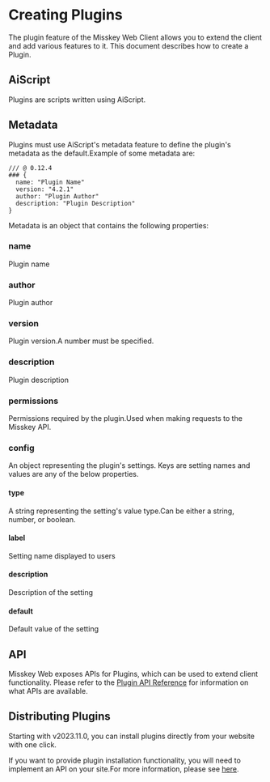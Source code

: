 # Creating Plugins

The plugin feature of the Misskey Web Client allows you to extend the client and add various features to it.
This document describes how to create a Plugin.

## AiScript

Plugins are scripts written using AiScript.

## Metadata

Plugins must use AiScript's metadata feature to define the plugin's metadata as the default.Example of some metadata are:

```AiScript
/// @ 0.12.4
### {
  name: "Plugin Name"
  version: "4.2.1"
  author: "Plugin Author"
  description: "Plugin Description"
}
```

Metadata is an object that contains the following properties:

### name

Plugin name

### author

Plugin author

### version

Plugin version.A number must be specified.

### description

Plugin description

### permissions

Permissions required by the plugin.Used when making requests to the Misskey API.

### config

An object representing the plugin's settings.
Keys are setting names and values are any of the below properties.

#### type

A string representing the setting's value type.Can be either a string, number, or boolean.

#### label

Setting name displayed to users

#### description

Description of the setting

#### default

Default value of the setting

## API

Misskey Web exposes APIs for Plugins, which can be used to extend client functionality.
Please refer to the [Plugin API Reference](./plugin-api-reference/) for information on what APIs are available.

## Distributing Plugins

Starting with v2023.11.0, you can install plugins directly from your website with one click.

If you want to provide plugin installation functionality, you will need to implement an API on your site.For more information, please see [here](./publish-on-your-website.md).
